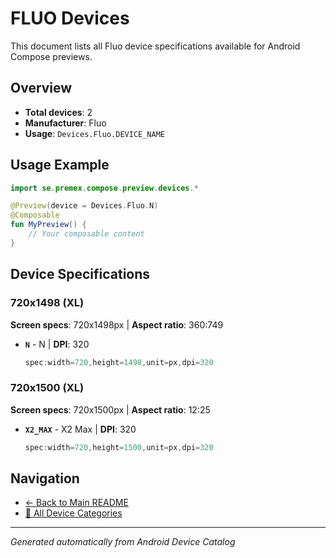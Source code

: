 # FLUO Devices

This document lists all Fluo device specifications available for Android Compose previews.

## Overview

- **Total devices**: 2
- **Manufacturer**: Fluo
- **Usage**: `Devices.Fluo.DEVICE_NAME`

## Usage Example

```kotlin
import se.premex.compose.preview.devices.*

@Preview(device = Devices.Fluo.N)
@Composable
fun MyPreview() {
    // Your composable content
}
```

## Device Specifications

### 720x1498 (XL)

**Screen specs**: 720x1498px | **Aspect ratio**: 360:749

- **`N`** - N | **DPI**: 320
  ```kotlin
  spec:width=720,height=1498,unit=px,dpi=320
  ```

### 720x1500 (XL)

**Screen specs**: 720x1500px | **Aspect ratio**: 12:25

- **`X2_MAX`** - X2 Max | **DPI**: 320
  ```kotlin
  spec:width=720,height=1500,unit=px,dpi=320
  ```

## Navigation

- [← Back to Main README](../../README.md)
- [📱 All Device Categories](../README.md)

---
*Generated automatically from Android Device Catalog*
